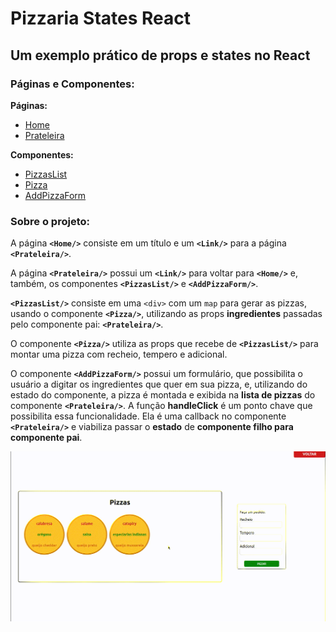 # Pizzaria States React
## Um exemplo prático de props e states no React

### Páginas e Componentes:

**Páginas:**
- [Home](https://github.com/Raikouve/pizzaria-states/blob/main/src/pages/Home.jsx)
- [Prateleira](https://github.com/Raikouve/pizzaria-states/blob/main/src/pages/Prateleira.jsx)

**Componentes:**
- [PizzasList](https://github.com/Raikouve/pizzaria-states/blob/main/src/components/PizzasList.jsx)
- [Pizza](https://github.com/Raikouve/pizzaria-states/blob/main/src/components/Pizza.jsx)
- [AddPizzaForm](https://github.com/Raikouve/pizzaria-states/blob/main/src/components/AddPizzaForm.jsx)

### Sobre o projeto:

A página **```<Home/>```** consiste em um título e um **```<Link/>```** para a página **```<Prateleira/>```**.

A página **```<Prateleira/>```** possui um **```<Link/>```** para voltar para **```<Home/>```** e, também, os componentes **```<PizzasList/>```** e **```<AddPizzaForm/>```**.

**```<PizzasList/>```** consiste em uma ```<div>``` com um ```map``` para gerar as pizzas, usando o componente **```<Pizza/>```**, utilizando as props **ingredientes** passadas pelo componente pai: **```<Prateleira/>```**.

O componente **```<Pizza/>```** utiliza as props que recebe de **```<PizzasList/>```** para montar uma pizza com recheio, tempero e adicional.

O componente **```<AddPizzaForm/>```** possui um formulário, que possibilita o usuário a digitar os ingredientes que quer em sua pizza, e, utilizando do estado do componente, a pizza é montada e exibida na **lista de pizzas** do componente **```<Prateleira/>```**.
A função **handleClick** é um ponto chave que possibilita essa funcionalidade. Ela é uma callback no componente **```<Prateleira/>```** e viabiliza passar o **estado** de **componente filho para componente pai**.

![Em funcionamento:](img/pizzaria.gif)
